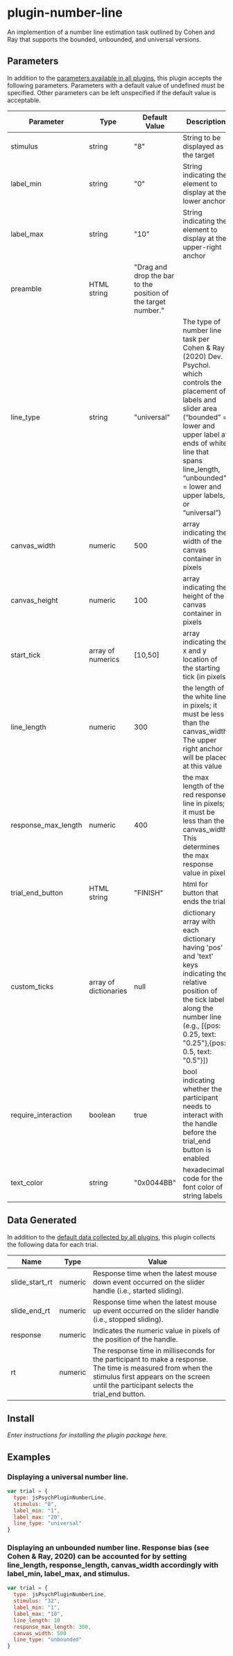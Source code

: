 # plugin-number-line

An implemention of a number line estimation task outlined by Cohen and Ray that supports the bounded, unbounded, and universal versions.

## Parameters

In addition to the [parameters available in all plugins](https://www.jspsych.org/latest/overview/plugins#parameters-available-in-all-plugins), this plugin accepts the following parameters. Parameters with a default value of undefined must be specified. Other parameters can be left unspecified if the default value is acceptable.

| Parameter           | Type             | Default Value      | Description                              |
| ------------------- | ---------------- | ------------------ | ---------------------------------------- |
| stimulus            | string           | "8"                | String to be displayed as the target                                         |
| label_min           | string           | "0"                | String indicating the element to display at the lower anchor                                         |
| label_max           | string           | "10"               | String indicating the element to display at the upper-right anchor                                         |
| preamble            | HTML string      | "Drag and drop the bar to the position of the target number."                   |                                          |
| line_type           | string           | "universal"        | The type of number line task per Cohen & Ray (2020) Dev. Psychol. which controls the placement of labels and slider area (“bounded” = lower and upper label at ends of white line that spans line_length, “unbounded” = lower and upper labels, or “universal”)                                         |
| canvas_width        | numeric          | 500                | array indicating the width of the canvas container in pixels                                         |
| canvas_height       | numeric          | 100                | array indicating the height of the canvas container in pixels                                         |
| start_tick          | array of numerics | [10,50]           | array indicating the x and y location of the starting tick (in pixels)                                         |
| line_length         | numeric          | 300                | the length of the white line in pixels; it must be less than the canvas_width. The upper right anchor will be placed at this value                                         |
| response_max_length | numeric          | 400                | the max length of the red response line in pixels; it must be less than the canvas_width. This determines the max response value in pixels                                         |
| trial_end_button    | HTML string      | "FINISH"           | html for button that ends the trial                                         |
| custom_ticks        | array of dictionaries  | null         | dictionary array with each dictionary having 'pos' and 'text' keys indicating the relative position of the tick label along the number line (e.g., [{pos: 0.25, text: "0.25"},{pos: 0.5, text: "0.5"}]) |
| require_interaction | boolean          | true               | bool indicating whether the participant needs to interact with the handle before the trial_end button is enabled                                         |
| text_color          | string           | "0x0044BB"         | hexadecimal code for the font color of string labels                                         |

## Data Generated

In addition to the [default data collected by all plugins](https://www.jspsych.org/latest/overview/plugins#data-collected-by-all-plugins), this plugin collects the following data for each trial.

| Name      | Type    | Value                                    |
| --------- | ------- | ---------------------------------------- |
| slide_start_rt | numeric | Response time when the latest mouse down event occurred on the slider handle (i.e., started sliding). |
| slide_end_rt | numeric |  Response time when the latest mouse up event occurred on the slider handle (i.e., stopped sliding). |
| response  | numeric | Indicates the numeric value in pixels of the position of the handle.                                         |
| rt        | numeric | The response time in milliseconds for the participant to make a response. The time is measured from when the stimulus first appears on the screen until the participant selects the trial_end button.                                         |

## Install

*Enter instructions for installing the plugin package here.*

## Examples

### Displaying a universal number line.

```javascript
var trial = {
  type: jsPsychPluginNumberLine,
  stimulus: "8",
  label_min: "1",
  label_max: "20",
  line_type: "universal"
}
```
### Displaying an unbounded number line. Response bias (see Cohen & Ray, 2020) can be accounted for by setting line_length, response_length, canvas_width accordingly with label_min, label_max, and stimulus.

```javascript
var trial = {
  type: jsPsychPluginNumberLine,
  stimulus: "32",
  label_min: "1",
  label_max: "10",
  line_length: 10
  response_max_length: 300,
  canvas_width: 500
  line_type: "unbounded"
}
```